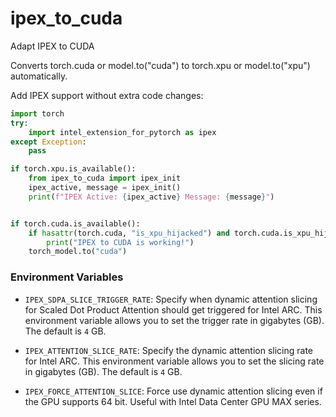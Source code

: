 # ipex_to_cuda
Adapt IPEX to CUDA


Converts torch.cuda or model.to("cuda") to torch.xpu or model.to("xpu") automatically.  

Add IPEX support without extra code changes:
```python
import torch
try:
    import intel_extension_for_pytorch as ipex
except Exception:
    pass

if torch.xpu.is_available():
    from ipex_to_cuda import ipex_init
    ipex_active, message = ipex_init()
    print(f"IPEX Active: {ipex_active} Message: {message}")


if torch.cuda.is_available():
    if hasattr(torch.cuda, "is_xpu_hijacked") and torch.cuda.is_xpu_hijacked:
        print("IPEX to CUDA is working!")
    torch_model.to("cuda")
```



### Environment Variables

- `IPEX_SDPA_SLICE_TRIGGER_RATE`: Specify when dynamic attention slicing for Scaled Dot Product Attention should get triggered for Intel ARC. This environment variable allows you to set the trigger rate in gigabytes (GB). The default is `4` GB.

- `IPEX_ATTENTION_SLICE_RATE`: Specify the dynamic attention slicing rate for Intel ARC. This environment variable allows you to set the slicing rate in gigabytes (GB). The default is `4` GB.

- `IPEX_FORCE_ATTENTION_SLICE`: Force use dynamic attention slicing even if the GPU supports 64 bit. Useful with Intel Data Center GPU MAX series.
